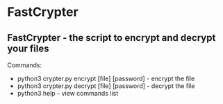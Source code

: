 # FastCrypter
FastCrypter - the script to encrypt and decrypt your files
---
Commands:
 + python3 crypter.py encrypt [file] [password] - encrypt the file
 + python3 crypter.py decrypt [file] [password] - decrypt the file
 + python3 help - view commands list
